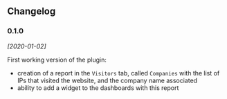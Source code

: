 ## Changelog

### 0.1.0

*[2020-01-02]*

First working version of the plugin:
- creation of a report in the `Visitors` tab, called `Companies` with the list of IPs that visited the website, and the company name associated
- ability to add a widget to the dashboards with this report
